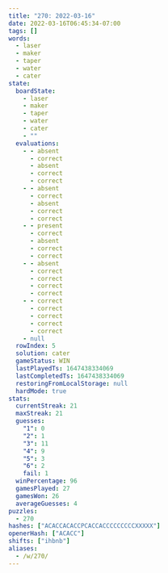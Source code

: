 ```yaml
---
title: "270: 2022-03-16"
date: 2022-03-16T06:45:34-07:00
tags: []
words:
  - laser
  - maker
  - taper
  - water
  - cater
state:
  boardState:
    - laser
    - maker
    - taper
    - water
    - cater
    - ""
  evaluations:
    - - absent
      - correct
      - absent
      - correct
      - correct
    - - absent
      - correct
      - absent
      - correct
      - correct
    - - present
      - correct
      - absent
      - correct
      - correct
    - - absent
      - correct
      - correct
      - correct
      - correct
    - - correct
      - correct
      - correct
      - correct
      - correct
    - null
  rowIndex: 5
  solution: cater
  gameStatus: WIN
  lastPlayedTs: 1647438334069
  lastCompletedTs: 1647438334069
  restoringFromLocalStorage: null
  hardMode: true
stats:
  currentStreak: 21
  maxStreak: 21
  guesses:
    "1": 0
    "2": 1
    "3": 11
    "4": 9
    "5": 3
    "6": 2
    fail: 1
  winPercentage: 96
  gamesPlayed: 27
  gamesWon: 26
  averageGuesses: 4
puzzles:
  - 270
hashes: ["ACACCACACCPCACCACCCCCCCCCXXXXX"]
openerHash: ["ACACC"]
shifts: ["ihbnb"]
aliases:
  - /w/270/
---
```

<!-- more -->
